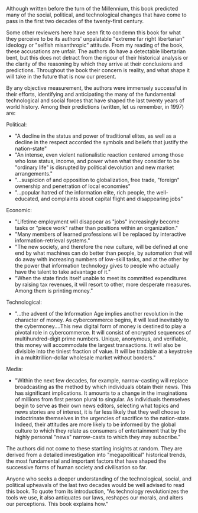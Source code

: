 Although written before the turn of the Millennium,
this book predicted many of the social, political, and technological changes that have come to pass in the first two decades of the twenty-first century.

Some other reviewers here have seen fit to condemn this book for what they perceive to be its authors' unpalatable "extreme far right libertarian" ideology
or "selfish misanthropic" attitude. From my reading of the book, these accusations are unfair.
The authors do have a detectable libertarian bent, but this does not detract from the rigour of their historical analysis or the clarity of the reasoning 
by which they arrive at their conclusions and predictions. Throughout the book their concern is reality, and what shape it will take in the future that is 
now our present.

By any objective measurement, the authors were immensely successful in their efforts, identifying and anticipating the many of the fundamental technological 
and social forces that have shaped the last twenty years of world history. Among their predictions (written, let us remember, in 1997) are:

Political:
- "A decline in the status and power of traditional elites, as well as a decline in the respect accorded the symbols and beliefs that justify the nation-state"
- "An intense, even violent nationalistic reaction centered among those who lose status, income, and power when what they consider to be "ordinary life" is 
  disrupted by political devolution and new market arrangements."
- "...suspicion of and opposition to globalization, free trade, "foreign" ownership and penetration of local economies"
- "...popular hatred of the information elite, rich people, the well-educated, and complaints about capital flight and disappearing jobs"

Economic:
- "Lifetime employment will disappear as "jobs" increasingly become tasks or "piece work" rather than positions within an organization."
- "Many members of learned professions will be replaced by interactive information-retrieval systems."
- "The new society, and therefore the new culture, will be defined at one end by what machines can do better than people, by automation that will do away with increasing numbers of low-skill tasks, and at the other by the power that information technology gives to people who actually have the talent to take advantage of it."
- "When the state finds itself unable to meet its committed expenditures by raising tax revenues, it will resort to other, more desperate measures. Among them is printing money."

Technological:
- "...the advent of the Information Age implies another revolution in the character of money. As cybercommerce begins, it will lead inevitably to the cybermoney....This new digital form of money is destined to play a pivotal role in cybercommerce. It will consist of encrypted sequences of multihundred-digit prime numbers. Unique, anonymous, and verifiable, this money will accommodate the largest transactions. It will also be divisible into the tiniest fraction of value. It will be tradable at a keystroke in a multitrillion-dollar wholesale market without borders."

Media:
- "Within the next few decades, for example, narrow-casting will replace broadcasting as the method by which individuals obtain their news. This has significant implications. It amounts to a change in the imaginations of millions from first person plural to singular. As individuals themselves begin to serve as their own news editors, selecting what topics and news stories are of interest, it is far less likely that they well choose to indoctrinate themselves in the urgencies of sacrifice to the nation-state. Indeed, their attitudes are more likely to be informed by the global culture to which they relate as consumers of entertainment that by the highly personal "news" narrow-casts to which they may subscribe."

The authors did not come to these startling insights at random. They are derived from a detailed investigation into "megapolitical" historical trends, the most fundamental and important factors that have shaped the successive forms of human society and civilisation so far.

Anyone who seeks a deeper understanding of the technological, social, and political upheavals of the last two decades would be well advised to read this book. To quote from its introduction, "As technology revolutionizes the tools we use, it also antiquates our laws, reshapes our morals, and alters our perceptions. This book explains how."
